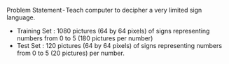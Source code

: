Problem Statement - Teach computer to decipher a very limited sign language.

* Training Set : 1080 pictures (64 by 64 pixels) of signs representing numbers from 0 to 5 (180 pictures per number)
* Test Set : 120 pictures (64 by 64 pixels) of signs representing numbers from 0 to 5 (20 pictures) per number.
